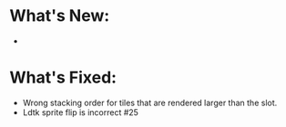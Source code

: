 # What's New:

- 

# What's Fixed:

- Wrong stacking order for tiles that are rendered larger than the slot.
- Ldtk sprite flip is incorrect #25
